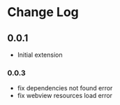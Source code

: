 # Change Log

## 0.0.1

- Initial extension

### 0.0.3

- fix dependencies not found error
- fix webview resources load error
